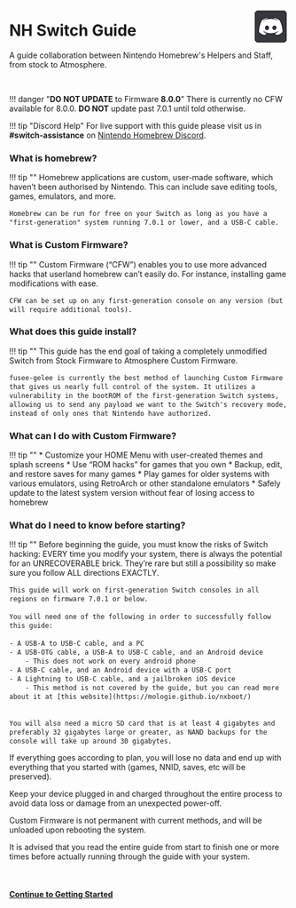 <a href="https://discord.gg/C29hYvh" target="_blank"><img style="float: right;" src="img/discord.png"></a>

# NH Switch Guide

A guide collaboration between Nintendo Homebrew's Helpers and Staff, from stock to Atmosphere.

&nbsp;

!!! danger "**DO NOT UPDATE** to Firmware **8.0.0**"
    There is currently no CFW available for 8.0.0. **DO NOT** update past 7.0.1 until told otherwise.

!!! tip "Discord Help"
    For live support with this guide please visit us in **#switch-assistance** on [Nintendo Homebrew Discord](https://discord.gg/C29hYvh).

### What is homebrew?

!!! tip ""
    Homebrew applications are custom, user-made software, which haven’t been authorised by Nintendo. This can include save editing tools, games, emulators, and more.

    Homebrew can be run for free on your Switch as long as you have a "first-generation" system running 7.0.1 or lower, and a USB-C cable.

### What is Custom Firmware?

!!! tip ""
    Custom Firmware (“CFW”) enables you to use more advanced hacks that userland homebrew can’t easily do. For instance, installing game modifications with ease.

    CFW can be set up on any first-generation console on any version (but will require additional tools).

### What does this guide install?

!!! tip ""
    This guide has the end goal of taking a completely unmodified Switch from Stock Firmware to Atmosphere Custom Firmware.

    fusee-gelee is currently the best method of launching Custom Firmware that gives us nearly full control of the system. It utilizes a vulnerability in the bootROM of the first-generation Switch systems, allowing us to send any payload we want to the Switch's recovery mode, instead of only ones that Nintendo have authorized.

### What can I do with Custom Firmware?

!!! tip ""
    * Customize your HOME Menu with user-created themes and splash screens
    * Use “ROM hacks” for games that you own
    * Backup, edit, and restore saves for many games
    * Play games for older systems with various emulators, using RetroArch or other standalone emulators
    * Safely update to the latest system version without fear of losing access to homebrew

### What do I need to know before starting?

!!! tip ""
    Before beginning the guide, you must know the risks of Switch hacking: EVERY time you modify your system, there is always the potential for an UNRECOVERABLE brick. They’re rare but still a possibility so make sure you follow ALL directions EXACTLY.

    This guide will work on first-generation Switch consoles in all regions on firmware 7.0.1 or below.

    You will need one of the following in order to successfully follow this guide:

    - A USB-A to USB-C cable, and a PC
    - A USB-OTG cable, a USB-A to USB-C cable, and an Android device
		- This does not work on every android phone
    - A USB-C cable, and an Android device with a USB-C port
    - A Lightning to USB-C cable, and a jailbroken iOS device
        - This method is not covered by the guide, but you can read more about it at [this website](https://mologie.github.io/nxboot/)


	You will also need a micro SD card that is at least 4 gigabytes and preferably 32 gigabytes large or greater, as NAND backups for the console will take up around 30 gigabytes.
	 
If everything goes according to plan, you will lose no data and end up with everything that you started with (games, NNID, saves, etc will be preserved).

Keep your device plugged in and charged throughout the entire process to avoid data loss or damage from an unexpected power-off.

Custom Firmware is not permanent with current methods, and will be unloaded upon rebooting the system.

It is advised that you read the entire guide from start to finish one or more times before actually running through the guide with your system.

&nbsp;

#### [Continue to Getting Started <i class="fa fa-arrow-circle-right fa-lg"></i>](user_guide/getting_started.md) 
